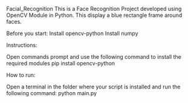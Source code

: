 Facial_Recognition
This is a Face Recognition Project developed using OpenCV Module in Python. This display a blue rectangle frame around faces.

Before you start: Install opencv-python Install numpy



Instructions:

Open commands prompt and use the following command to install the required modules pip install opencv-python

How to run:

Open a terminal in the folder where your script is installed and run the following command: python main.py
